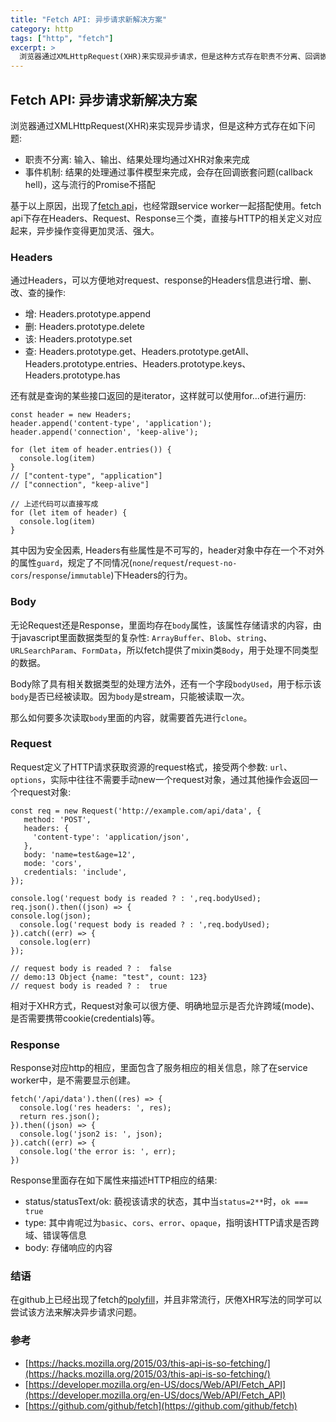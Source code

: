 ```yaml
---
title: "Fetch API: 异步请求新解决方案"
category: http
tags: ["http", "fetch"]
excerpt: >
  浏览器通过XMLHttpRequest(XHR)来实现异步请求，但是这种方式存在职责不分离、回调嵌套问题等问题，为了更好解决上述问题，出现了新的异步解决方案Fetch API。
---
```

## Fetch API: 异步请求新解决方案

浏览器通过XMLHttpRequest(XHR)来实现异步请求，但是这种方式存在如下问题:

- 职责不分离: 输入、输出、结果处理均通过XHR对象来完成
- 事件机制: 结果的处理通过事件模型来完成，会存在回调嵌套问题(callback hell)，这与流行的Promise不搭配

基于以上原因，出现了[fetch api](https://fetch.spec.whatwg.org/)，也经常跟service worker一起搭配使用。fetch api下存在Headers、Request、Response三个类，直接与HTTP的相关定义对应起来，异步操作变得更加灵活、强大。

### Headers

通过Headers，可以方便地对request、response的Headers信息进行增、删、改、查的操作:

- 增: Headers.prototype.append
- 删: Headers.prototype.delete
- 该: Headers.prototype.set
- 查: Headers.prototype.get、Headers.prototype.getAll、Headers.prototype.entries、Headers.prototype.keys、Headers.prototype.has

还有就是查询的某些接口返回的是iterator，这样就可以使用for...of进行遍历:

    const header = new Headers;
    header.append('content-type', 'application');
    header.append('connection', 'keep-alive');

    for (let item of header.entries()) {
      console.log(item)
    }
    // ["content-type", "application"]
    // ["connection", "keep-alive"]
    
    // 上述代码可以直接写成
    for (let item of header) {
      console.log(item)
    }


其中因为安全因素, Headers有些属性是不可写的，header对象中存在一个不对外的属性`guard`，规定了不同情况(`none`/`request`/`request-no-cors`/`response`/`immutable`)下Headers的行为。

### Body

无论Request还是Response，里面均存在`body`属性，该属性存储请求的内容，由于javascript里面数据类型的复杂性: `ArrayBuffer`、`Blob`、`string`、`URLSearchParam`、`FormData`，所以fetch提供了mixin类`Body`，用于处理不同类型的数据。

Body除了具有相关数据类型的处理方法外，还有一个字段`bodyUsed`，用于标示该`body`是否已经被读取。因为`body`是stream，只能被读取一次。

那么如何要多次读取`body`里面的内容，就需要首先进行`clone`。


### Request

Request定义了HTTP请求获取资源的request格式，接受两个参数: `url`、`options`，实际中往往不需要手动new一个request对象，通过其他操作会返回一个request对象:

    const req = new Request('http://example.com/api/data', {
       method: 'POST',
       headers: {
         'content-type': 'application/json',
       },
       body: 'name=test&age=12',
       mode: 'cors',
       credentials: 'include',
    });
    
    console.log('request body is readed ? : ',req.bodyUsed);
    req.json().then((json) => {
    console.log(json);
      console.log('request body is readed ? : ',req.bodyUsed);
    }).catch((err) => {
      console.log(err)
    });
    
    // request body is readed ? :  false
    // demo:13 Object {name: "test", count: 123}
    // request body is readed ? :  true

相对于XHR方式，Request对象可以很方便、明确地显示是否允许跨域(mode)、是否需要携带cookie(credentials)等。

### Response

Response对应http的相应，里面包含了服务相应的相关信息，除了在service worker中，是不需要显示创建。

    fetch('/api/data').then((res) => {
      console.log('res headers: ', res);
      return res.json();
    }).then((json) => {
      console.log('json2 is: ', json);
    }).catch((err) => {
      console.log('the error is: ', err);
    })

Response里面存在如下属性来描述HTTP相应的结果:

- status/statusText/ok: 藐视该请求的状态，其中当`status=2**`时，`ok === true`
- type: 其中肯呢过为`basic`、`cors`、`error`、`opaque`，指明该HTTP请求是否跨域、错误等信息
- body: 存储响应的内容

### 结语

在github上已经出现了fetch的[polyfill](https://github.com/github/fetch)，并且非常流行，厌倦XHR写法的同学可以尝试该方法来解决异步请求问题。

### 参考

- [https://hacks.mozilla.org/2015/03/this-api-is-so-fetching/](https://hacks.mozilla.org/2015/03/this-api-is-so-fetching/)
- [https://developer.mozilla.org/en-US/docs/Web/API/Fetch_API](https://developer.mozilla.org/en-US/docs/Web/API/Fetch_API)
- [https://github.com/github/fetch](https://github.com/github/fetch)








